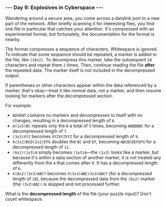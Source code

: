 ### --- Day 9: Explosives in Cyberspace ---

Wandering around a secure area, you come across a datalink port to a new 
part of the network. After briefly scanning it for interesting files, you 
find one file in particular that catches your attention. It's compressed 
with an experimental format, but fortunately, the documentation for the 
format is nearby.

The format compresses a sequence of characters. Whitespace is ignored. To 
indicate that some sequence should be repeated, a marker is added to the 
file, like `(10x2)`. To decompress this marker, take the subsequent `10` 
characters and repeat them `2` times. Then, continue reading the file **after** 
the repeated data. The marker itself is not included in the decompressed 
output.

If parentheses or other characters appear within the data referenced by a 
marker, that's okay⁠—treat it like normal data, not a marker, and then 
resume looking for markers after the decompressed section.

For example:

- `ADVENT` contains no markers and decompresses to itself with no changes, 
resulting in a decompressed length of `6`.
- `A(1x5)BC` repeats only the `B` a total of `5` times, becoming `ABBBBBC` for a 
decompressed length of `7`.
- `(3x3)XYZ` becomes `XYZXYZXYZ` for a decompressed length of `9`.
- `A(2x2)BCD(2x2)EFG` doubles the `BC` and `EF`, becoming `ABCBCDEFEFG` for a 
decompressed length of `11`.
- `(6x1)(1x3)A` simply becomes `(1x3)A`⁠—the `(1x3)` looks like a marker, but 
because it's within a data section of another marker, it is not 
treated any differently from the `A` that comes after it. It has a 
decompressed length of `6`.
- `X(8x2)(3x3)ABCY` becomes `X(3x3)ABC(3x3)ABCY` (for a decompressed length 
of `18`), because the decompressed data from the `(8x2)` marker (the 
`(3x3)ABC)` is skipped and not processed further.

What is the **decompressed length** of the file (your puzzle input)? Don't 
count whitespace.
